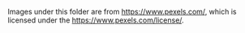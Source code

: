 Images under this folder are from https://www.pexels.com/, which is licensed under the https://www.pexels.com/license/.
